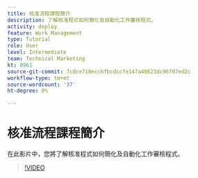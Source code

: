 ```yaml
---
title: 核准流程課程簡介
description: 了解核准程式如何簡化及自動化工作審核程式。
activity: deploy
feature: Work Management
type: Tutorial
role: User
level: Intermediate
team: Technical Marketing
kt: 8961
source-git-commit: 7cdce710ecc6fbcdccfe147a40623dc96f07ed2c
workflow-type: tm+mt
source-wordcount: '37'
ht-degree: 0%

---
```


# 核准流程課程簡介

在此影片中，您將了解核准程式如何簡化及自動化工作審核程式。

>[!VIDEO](https://video.tv.adobe.com/v/335224/?quality=12)

